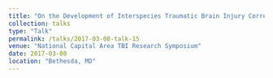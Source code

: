 ```yaml
---
title: "On the Development of Interspecies Traumatic Brain Injury Correspondence Rules"
collection: talks
type: "Talk"
permalink: /talks/2017-03-08-talk-15
venue: "National Capital Area TBI Research Symposium"
date: 2017-03-08
location: "Bethesda, MD"
---
```

